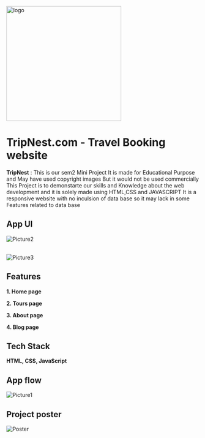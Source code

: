 <br>
<img src="https://github.com/Sahildavkhar/Travel_Website_Mini-Project/assets/141304285/0c24ee7e-01cd-4d71-b53e-7e47f537b76e" alt="logo" width="300">
<br>


# __TripNest.com - Travel Booking website__

__TripNest__ : This is our sem2 Mini Project It is made for Educational Purpose and May have used copyright images But it would not be used commercially This Project is to demonstarte our skills and Knowledge about the web development and it is solely made using HTML,CSS and JAVASCRIPT It is a responsive website with no inculsion of data base so it may lack in some Features related to data base



## App UI

![Picture2](https://github.com/Sahildavkhar/Travel_Website_Mini-Project/assets/141304285/94709cbf-c77c-432e-a409-f7f66d16c89e)<br><br>

![Picture3](https://github.com/Sahildavkhar/Travel_Website_Mini-Project/assets/141304285/2fac46e8-9536-4968-807f-9e6a304263ad)


## Features


__1.	Home page__

__2.	Tours page__

__3.	About page__

__4.	Blog page__



## Tech Stack

**HTML, CSS, JavaScript** 



## App flow

![Picture1](https://github.com/Sahildavkhar/Travel_Website_Mini-Project/assets/141304285/b33dde3b-b9a6-4e3e-9445-6bc90a1c2c5c)

## Project poster

![Poster](328587400-8ddc55d4-58f8-463f-8951-94cafaaa057e)

    

